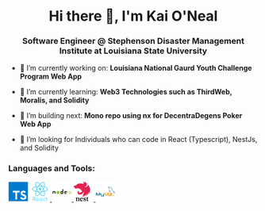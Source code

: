 <h1 align="center">Hi there 👋, I'm Kai O'Neal</h1>

<h3 align="center">Software Engineer @ Stephenson Disaster Management Institute at Louisiana State University</h3>


- 🔭 I’m currently working on: **Louisiana National Gaurd Youth Challenge Program Web App**

- 🌱 I’m currently learning: **Web3 Technologies such as ThirdWeb, Moralis, and Solidity**

- 🎥 I’m building next: **Mono repo using nx for DecentraDegens Poker Web App**

- 🤝 I’m looking for Individuals who can code in React (Typescript), NestJs, and Solidity

<h3 align="left">Languages and Tools:</h3>
<p align="left">
  <a href="https://www.typescriptlang.org/" target="_blank" rel="noreferrer"><img src="https://raw.githubusercontent.com/devicons/devicon/master/icons/typescript/typescript-original.svg" alt="typescript" width="40"   
     height="40"/></a>  
  <a href="https://reactjs.org/" target="_blank" rel="noreferrer"> <img src="https://raw.githubusercontent.com/devicons/devicon/master/icons/react/react-original-wordmark.svg" alt="react" width="40" height="40"/> </a>
  <a href="https://nodejs.org" target="_blank" rel="noreferrer"> <img src="https://raw.githubusercontent.com/devicons/devicon/master/icons/nodejs/nodejs-original-wordmark.svg" alt="nodejs" width="40" height="40"/> </a>
  <a href="https://nodejs.org" target="_blank" rel="noreferrer"> <img src="https://raw.githubusercontent.com/devicons/devicon/master/icons/nestjs/nestjs-original-wordmark.svg" alt="nestjs" width="40" height="40"/> </a>
  <a href="https://www.mysql.com/" target="_blank" rel="noreferrer"> <img src="https://raw.githubusercontent.com/devicons/devicon/master/icons/mysql/mysql-original-wordmark.svg" alt="mysql" width="40" height="40"/> </a>
</p>

